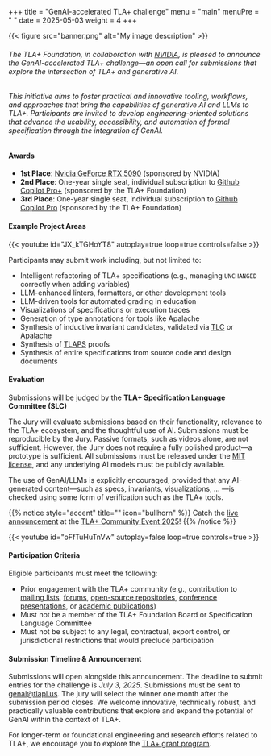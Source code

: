 +++
title = "GenAI-accelerated TLA+ challenge"
menu = "main"
menuPre = "<i class='fa-solid fa-trophy'></i> "
date = 2025-05-03
weight = 4
+++


{{< figure src="banner.png" alt="My image description" >}}

###### The TLA+ Foundation, in collaboration with [NVIDIA](https://www.nvidia.com/en-us/), is pleased to announce the *GenAI-accelerated TLA+* challenge—an open call for submissions that explore the intersection of TLA+ and generative AI.

###### This initiative aims to foster practical and innovative tooling, workflows, and approaches that bring the capabilities of generative AI and LLMs to TLA+. Participants are invited to develop engineering-oriented solutions that advance the usability, accessibility, and automation of formal specification through the integration of GenAI.

#### **Awards**

* **1st Place**: [Nvidia GeForce RTX 5090](https://www.nvidia.com/en-us/geforce/graphics-cards/50-series/rtx-5090/) (sponsored by NVIDIA)
* **2nd Place**: One-year single seat, individual subscription to [Github Copilot Pro+](https://github.com/github-copilot/pro-plus) (sponsored by the TLA+ Foundation)
* **3rd Place**: One-year single seat, individual subscription to [Github Copilot Pro](https://github.com/github-copilot/pro) (sponsored by the TLA+ Foundation)

#### **Example Project Areas**

{{< youtube id="JX_kTGHoYT8" autoplay=true loop=true controls=false >}}

Participants may submit work including, but not limited to:

* Intelligent refactoring of TLA+ specifications (e.g., managing `UNCHANGED` correctly when adding variables)
* LLM-enhanced linters, formatters, or other development tools
* LLM-driven tools for automated grading in education
* Visualizations of specifications or execution traces
* Generation of type annotations for tools like Apalache
* Synthesis of inductive invariant candidates, validated via [TLC](https://github.com/tlaplus/tlaplus) or [Apalache](https://github.com/apalache-mc/apalache/)
* Synthesis of [TLAPS](https://github.com/tlaplus/tlapm) proofs
* Synthesis of entire specifications from source code and design documents

#### **Evaluation**

Submissions will be judged by the **TLA+ Specification Language Committee (SLC)**

The Jury will evaluate submissions based on their functionality, relevance to the TLA+ ecosystem, and the thoughtful use of AI. Submissions must be reproducible by the Jury. Passive formats, such as videos alone, are not sufficient. However, the Jury does not require a fully polished product—a prototype is sufficient. All submissions must be released under the [MIT license](https://opensource.org/license/mit), and any underlying AI models must be publicly available.

The use of GenAI/LLMs is explicitly encouraged, provided that any AI-generated content—such as specs, invariants, visualizations, … —is checked using some form of verification such as the TLA+ tools.

{{% notice style="accent" title="" icon="bullhorn" %}}
Catch the [live announcement](https://youtu.be/oFfTuHuTnVw) at the [TLA+ Community Event 2025](https://conf.tlapl.us/2025-etaps)!
{{% /notice %}}

{{< youtube id="oFfTuHuTnVw" autoplay=false loop=true controls=true >}}


#### **Participation Criteria**

Eligible participants must meet the following:

* Prior engagement with the TLA+ community (e.g., contribution to [mailing lists](https://groups.google.com/g/tlaplus), [forums](https://www.reddit.com/r/tlaplus/), [open-source repositories](https://github.com/tlaplus/), [conference presentations](https://conf.tlapl.us/), or [academic publications](https://scholar.google.com/scholar?q=TLA%2B))
* Must not be a member of the TLA+ Foundation Board or Specification Language Committee
* Must not be subject to any legal, contractual, export control, or jurisdictional restrictions that would preclude participation

#### **Submission Timeline & Announcement**

Submissions will open alongside this announcement. The deadline to submit entries for the challenge is *July 3, 2025*. Submissions must be sent to genai@tlapl.us. The jury will select the winner one month after the submission period closes. We welcome innovative, technically robust, and practically valuable contributions that explore and expand the potential of GenAI within the context of TLA+. 

For longer-term or foundational engineering and research efforts related to TLA+, we encourage you to explore the [TLA+ grant program](../grants/2024-grant-program/).

<!-- https://gohugo.io/shortcodes/youtube/ -->
<!-- https://docs.google.com/document/d/1QYpQQlgNJ-JHqM-GAfE9cEZt7bQaARgIc5qmbiuEKK4/edit?usp=sharing -->
